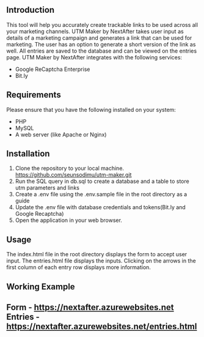 ## Introduction
This tool will help you accurately create trackable links to be used across all your marketing channels. UTM Maker by NextAfter takes user input as details of a marketing campaign and generates a link that can be used for marketing. The user has an option to generate a short version of the link as well. All entries are saved to the database and can be viewed on the entries page.
UTM Maker by NextAfter integrates with the following services:

- Google ReCaptcha Enterprise
- Bit.ly

## Requirements

Please ensure that you have the following installed on your system:

- PHP
- MySQL
- A web server (like Apache or Nginx)

## Installation

1. Clone the repository to your local machine. https://github.com/seunsodimu/utm-maker.git
2. Run the SQL query in db.sql to create a database and a table to store utm parameters and links
3. Create a .env file using the .env.sample file in the root directory as a guide
4. Update the .env file with database credentials and tokens(Bit.ly and Google Recaptcha)
5. Open the application in your web browser.

## Usage
The index.html file in the root directory displays the form to accept user input. The entries.html file displays the inputs. Clicking on the arrows in the first column of each entry row displays more information.

## Working Example
Form - https://nextafter.azurewebsites.net
Entries - https://nextafter.azurewebsites.net/entries.html
---

